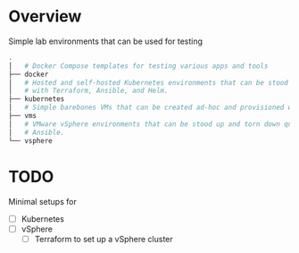 # Overview

Simple lab environments that can be used for testing

```bash
.
│   # Docker Compose templates for testing various apps and tools
├── docker
│   # Hosted and self-hosted Kubernetes environments that can be stood up and torn down quickly
│   # with Terraform, Ansible, and Helm.
├── kubernetes
│   # Simple barebones VMs that can be created ad-hoc and provisioned with Ansible
├── vms
│   # VMware vSphere environments that can be stood up and torn down quickly with Terraform and
│   # Ansible.
└── vsphere
```

# TODO

Minimal setups for

- [ ] Kubernetes
- [ ] vSphere
  - [ ] Terraform to set up a vSphere cluster
